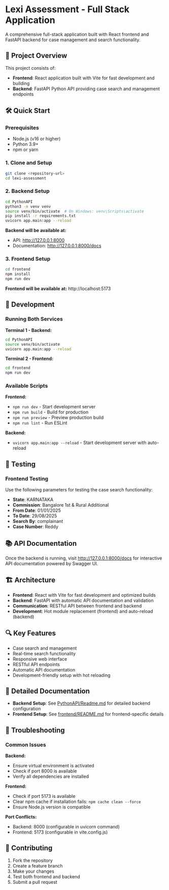 # Lexi Assessment - Full Stack Application

A comprehensive full-stack application built with React frontend and FastAPI backend for case management and search functionality.

## 🚀 Project Overview

This project consists of:
- **Frontend**: React application built with Vite for fast development and building
- **Backend**: FastAPI Python API providing case search and management endpoints


## 🛠️ Quick Start

### Prerequisites
- Node.js (v16 or higher)
- Python 3.9+
- npm or yarn

### 1. Clone and Setup
```bash
git clone <repository-url>
cd lexi-assessment
```

### 2. Backend Setup
```bash
cd PythonAPI
python3 -m venv venv
source venv/bin/activate  # On Windows: venv\Scripts\activate
pip install -r requirements.txt
uvicorn app.main:app --reload
```

**Backend will be available at:**
- API: http://127.0.0.1:8000
- Documentation: http://127.0.0.1:8000/docs

### 3. Frontend Setup
```bash
cd frontend
npm install
npm run dev
```

**Frontend will be available at:** http://localhost:5173

## 🔧 Development

### Running Both Services

**Terminal 1 - Backend:**
```bash
cd PythonAPI
source venv/bin/activate
uvicorn app.main:app --reload
```

**Terminal 2 - Frontend:**
```bash
cd frontend
npm run dev
```

### Available Scripts

**Frontend:**
- `npm run dev` - Start development server
- `npm run build` - Build for production
- `npm run preview` - Preview production build
- `npm run lint` - Run ESLint

**Backend:**
- `uvicorn app.main:app --reload` - Start development server with auto-reload

## 🧪 Testing

### Frontend Testing
Use the following parameters for testing the case search functionality:

- **State**: KARNATAKA
- **Commission**: Bangalore 1st & Rural Additional
- **From Date**: 01/01/2025
- **To Date**: 29/08/2025
- **Search By**: complainant
- **Case Number**: Reddy

## 📚 API Documentation

Once the backend is running, visit http://127.0.0.1:8000/docs for interactive API documentation powered by Swagger UI.

## 🏗️ Architecture

- **Frontend**: React with Vite for fast development and optimized builds
- **Backend**: FastAPI with automatic API documentation and validation
- **Communication**: RESTful API between frontend and backend
- **Development**: Hot module replacement (frontend) and auto-reload (backend)

## 🔍 Key Features

- Case search and management
- Real-time search functionality
- Responsive web interface
- RESTful API endpoints
- Automatic API documentation
- Development-friendly setup with hot reloading

## 📖 Detailed Documentation

- **Backend Setup**: See [PythonAPI/Readme.md](PythonAPI/Readme.md) for detailed backend configuration
- **Frontend Setup**: See [frontend/README.md](frontend/README.md) for frontend-specific details

## 🚨 Troubleshooting

### Common Issues

**Backend:**
- Ensure virtual environment is activated
- Check if port 8000 is available
- Verify all dependencies are installed

**Frontend:**
- Check if port 5173 is available
- Clear npm cache if installation fails: `npm cache clean --force`
- Ensure Node.js version is compatible

**Port Conflicts:**
- Backend: 8000 (configurable in uvicorn command)
- Frontend: 5173 (configurable in vite.config.js)

## 🤝 Contributing

1. Fork the repository
2. Create a feature branch
3. Make your changes
4. Test both frontend and backend
5. Submit a pull request

